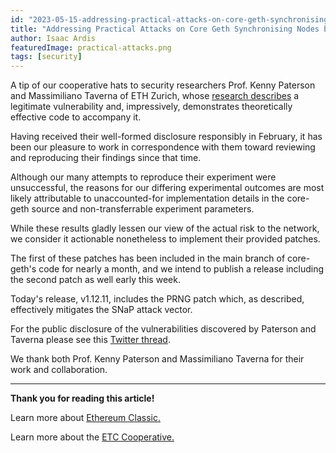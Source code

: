 ```yaml
---
id: "2023-05-15-addressing-practical-attacks-on-core-geth-synchronising-nodes-by-taverna-and-paterson-cn"
title: "Addressing Practical Attacks on Core Geth Synchronising Nodes by Taverna and Paterson"
author: Isaac Ardis
featuredImage: practical-attacks.png
tags: [security]
---
```


A tip of our cooperative hats to security researchers Prof. Kenny Paterson and Massimiliano Taverna of ETH Zurich, whose [research describes](https://appliedcrypto.ethz.ch/content/dam/ethz/special-interest/infk/inst-infsec/appliedcrypto/research/TavernaPaterson-SnappingSnapSync.pdf) a legitimate vulnerability and, impressively, demonstrates theoretically effective code to accompany it.

Having received their well-formed disclosure responsibly in February, it has been our pleasure to work in correspondence with them toward reviewing and reproducing their findings since that time.

Although our many attempts to reproduce their experiment were unsuccessful, the reasons for our differing experimental outcomes are most likely attributable to unaccounted-for implementation details in the core-geth source and non-transferrable experiment parameters.

While these results gladly lessen our view of the actual risk to the network, we consider it actionable nonetheless to implement their provided patches.

The first of these patches has been included in the main branch of core-geth's code for nearly a month, and we intend to publish a release including the second patch as well early this week.

Today's release, v1.12.11, includes the PRNG patch which, as described, effectively mitigates the SNaP attack vector.

For the public disclosure of the vulnerabilities discovered by Paterson and Taverna please see this [Twitter thread](https://twitter.com/kennyog/status/1658057298634309638).

We thank both Prof. Kenny Paterson and Massimiliano Taverna for their work and collaboration.

--- 

**Thank you for reading this article!**

Learn more about [Ethereum Classic.](https://ethereumclassic.org)

Learn more about the [ETC Cooperative.](https://etccooperative.org)
